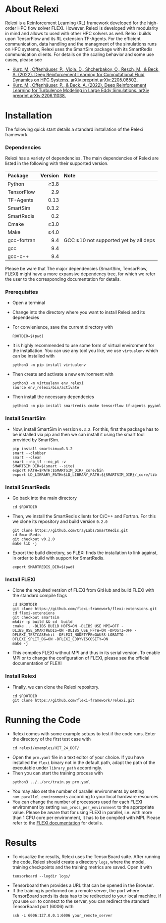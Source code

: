 # About Relexi

Relexi is a Reinforcement Learning (RL) framework developed for the high-order HPC flow solver FLEXI.
However, Relexi is developed with modularity in mind and allows to used with other HPC solvers as well.
Relexi builds upon TensorFlow and its RL extension TF-Agents.
For the efficient communication, data handling and the managment of the simulations runs on HPC systems, Relexi uses the SmartSim package with its SmartRedis communication clients.
For details on the scaling behavior and some use cases, please see
* [Kurz, M., Offenhäuser, P., Viola, D., Shcherbakov, O., Resch, M., & Beck, A. (2022). Deep Reinforcement Learning for Computational Fluid Dynamics on HPC Systems. arXiv preprint arXiv:2205.06502.](https://arxiv.org/pdf/2206.11038.pdf)
* [Kurz, M., Offenhäuser, P., & Beck, A. (2022). Deep Reinforcement Learning for Turbulence Modeling in Large Eddy Simulations. arXiv preprint arXiv:2206.11038.](https://arxiv.org/pdf/2205.06502.pdf)

# Installation

The following quick start details a standard installation of the Relexi framework.

### Dependencies

Relexi has a variety of dependencies.
The main dependencies of Relexi are listed in the following with their supported version.

| Package          | Version       | Note     | 
|:-----------------|--------------:|:---------|
| Python           |     ≥3.8      |          |
| TensorFlow       |      2.9      |          |
| TF-Agents        |      0.13     |          |
| SmartSim         |      0.3.2    |          |
| SmartRedis       |      0.2      |          |
| Cmake            |     ≥3.0      |          |
| Make             |     ≥4.0      |          |
| gcc-fortran      |      9.4      | GCC ≥10 not supported yet by all deps  |
| gcc              |      9.4      |          |
| gcc-c++          |      9.4      |          |

Please be ware that The major dependencies (SmartSim, TensorFlow, FLEXI) might have a more expansive dependency tree, for which we refer the user to the corresponding documentation for details.

### Prerequisites
* Open a terminal
* Change into the directory where you want to install Relexi and its dependecies
* For convienience, save the current directory with
    ```
    ROOTDIR=$(pwd)
    ```

* It is highly recommended to use some form of virtual environment for the installation. You can use any tool you like, we use `virtualenv` which can be installed with 
    ```
    python3 -m pip install virtualenv
    ```

* Then create and activate a new environment with
    ```
    python3 -m virtualenv env_relexi
    source env_relexi/bin/activate
    ```

* Then install the necessary dependecies
    ```
    python3 -m pip install smartredis cmake tensorflow tf-agents pyyaml
    ```

### Install SmartSim
* Now, install SmartSim in version `0.3.2`. For this, first the package has to be installed via pip and then we can install it using the smart tool provided by SmartSim.
    ```
    pip install smartsim==0.3.2
    smart --clobber
    smart --clean
    smart --no_tf --no_pt -v
    SMARTSIM_DIR=$(smart --site)
    export PATH=$PATH:$SMARTSIM_DIR/_core/bin
    export LD_LIBRARY_PATH=$LD_LIBRARY_PATH:${SMARTSIM_DIR}/_core/lib
    ```

### Install SmartRedis
* Go back into the main directory
    ```
    cd $ROOTDIR
    ```

* Then, we install the SmartRedis clients for C/C++ and Fortran. For this we clone its repository and build version `0.2.0`
    ```
    git clone https://github.com/CrayLabs/SmartRedis.git
    cd SmartRedis
    git checkout v0.2.0
    make lib -j
    ```

* Export the build directory, so FLEXI finds the installation to link against, in order to build with support for SmartRedis.
    ```
    export SMARTREDIS_DIR=$(pwd)
    ```

### Install FLEXI
* Clone the required version of FLEXI from GitHub and build FLEXI with the standard compile flags
    ```
    cd $ROOTDIR
    git clone https://github.com/flexi-framework/flexi-extensions.git
    cd flexi-extensions
    git checkout smartsim
    mkdir -p build && cd  build
    cmake .. -DLIBS_BUILD_HDF5=ON -DLIBS_USE_MPI=OFF -DLIBS_USE_SMARTREDIS=ON -DLIBS_USE_FFTW=ON -DPOSTI=OFF -DFLEXI_TESTCASE=hit -DFLEXI_NODETYPE=GAUSS-LOBATTO -DFLEXI_SPLIT_DG=ON -DFLEXI_EDDYVISCOSITY=ON
    make -j
    ```
* This compiles FLEXI without MPI and thus in its serial version. To enable MPI or to change the configuration of FLEXI, please see the official documentation of FLEXI

### Install Relexi
* Finally, we can clone the Relexi repository.
    ```
    cd $ROOTDIR
    git clone https://github.com/flexi-framework/relexi.git
    ```

# Running the Code
* Relexi comes with some example setups to test if the code runs. Enter the directory of the first test case with
    ```
    cd relexi/examples/HIT_24_DOF/
    ```
* Open the ``prm.yaml`` file in a text editor of your choice. If you have installed the ``flexi`` binary not in the default path, adapt the path of the executable under ``library_path`` accordingly.
* Then you can start the training process with
    ```
    python3 ../../src/train.py prm.yaml
    ```
* You may also set the number of parallel environments by setting ``num_parallel_environments`` according to your local hardware resources.
* You can change the number of processors used for each FLEXI environment by setting ``num_procs_per_environment`` to the appropriate value. Please be aware that for using FLEXI in parallel, i.e. with more than 1 CPU core per environment, it has to be compiled with MPI. Please refer to the [FLEXI documentation](https://www.flexi-project.org/doc/userguide/userguide.pdf) for details.

# Results
* To visualize the results, Relexi uses the TensorBoard suite. After running the code, Relexi should create a directory ``logs``, where the model, training checkpoints and the training metrics are saved. Open it with
    ```
    tensorboard --logdir logs/
    ```
* Tensorboard then provides a URL that can be opened in the Browser.
* If the training is performed on a remote server, the port where TensorBoard sends its data has to be redirected to your local machine. If you use `ssh` to connect to the server, you can redirect the standard TensorBoard port (6006) with
    ```
    ssh -L 6006:127.0.0.1:6006 your_remote_server
    ```
